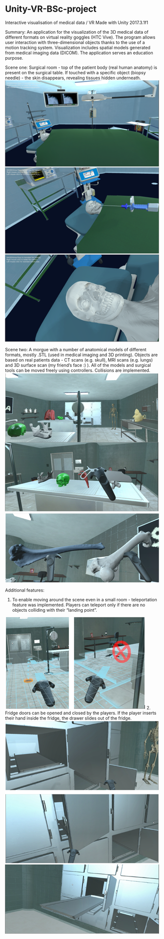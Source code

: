 # Unity-VR-BSc-project
Interactive visualisation of medical data / VR
Made with Unity 2017.3.1f1

Summary: An application for the visualization of the 3D medical data of different formats on virtual reality goggles (HTC Vive). The program allows user interaction
with three-dimensional objects thanks to the use of a motion tracking system. Visualization includes spatial models generated from medical imaging data (DICOM).
The application serves an education purpose. 

Scene one:
Surgical room - top of the patient body (real human anatomy) is present on the surgical table. If touched with a specific object (biopsy needle) - the skin disappears, revealing tissues hidden underneath.
<img src="operacyjna_screenshots/surgical_view_1.PNG"/>
<img src="operacyjna_screenshots/surgical_view_2.PNG"/>
<img src="operacyjna_screenshots/surgical_view_3.PNG"/>

Scene two:
A morgue with a number of anatomical models of different formats, mostly .STL (used in medical imaging and 3D printing). Objects are based on real patients data - CT scans (e.g. skull), MRI scans (e.g. lungs) and 3D surface scan (my friend’s face :) ). All of the models and surgical tools can be moved freely using controllers. Collisions are implemented.
<img src="operacyjna_screenshots/morgue_scene.PNG"/>
<img src="operacyjna_screenshots/bones.PNG"/>

Additional features:
1. To enable moving around the scene even in a small room - teleportation feature was implemented. Players can teleport only if there are no objects colliding with their “landing point”.
<img src="operacyjna_screenshots/teleport.PNG"/>
2. Fridge doors can be opened and closed by the players. If the player inserts their hand inside the fridge, the drawer slides out of the fridge.
<img src="operacyjna_screenshots/doors.PNG"/>
<img src="operacyjna_screenshots/animation.PNG"/>

